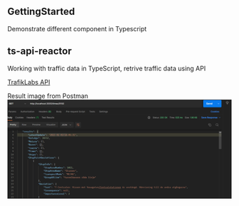## GettingStarted
Demonstrate different component in Typescript

## ts-api-reactor
Working with traffic data in TypeScript, retrive traffic data using API

[TrafikLabs API](https://developer.trafiklab.se/)

Result image from Postman
![Result image](ts-api-reactor\screenshot\result_in_postman.png)